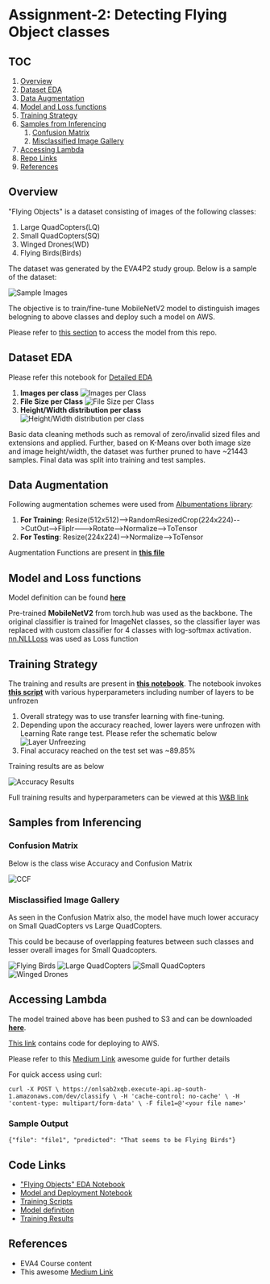 # Assignment-2: Detecting Flying Object classes

## TOC

1. [Overview](#overview)
2. [Dataset EDA](#dataset-eda)
3. [Data Augmentation](#data-augmentation)
4. [Model and Loss functions](#model-and-loss-functions)
5. [Training Strategy](#training-strategy)
6. [Samples from Inferencing](#samples-from-inferencing)
    1. [Confusion Matrix](#confusion-matrix)
    2. [Misclassified Image Gallery](#misclassified-image-gallery)
7. [Accessing Lambda](#accessing-lambda)
8. [Repo Links](#repo-links)
9. [References](#references)

## Overview

"Flying Objects" is a dataset consisting of images of the following classes:

 1. Large QuadCopters(LQ)
 2. Small QuadCopters(SQ)
 3. Winged Drones(WD)
 4. Flying Birds(Birds)

The dataset was generated by the EVA4P2 study group. Below is a sample of the dataset:

![Sample Images](https://github.com/rajy4683/EVA4P2/blob/master/S2-FlyingObjects/S2_EDA_Imgs/DSSample.jpg)

The objective is to train/fine-tune MobileNetV2 model to distinguish images belogning to above classes and deploy such a model on AWS.

Please refer to [this section](https://github.com/rajy4683/EVA4P2/tree/master/S2-FlyingObjects#accessing-lambda) to access the model from this repo.

## Dataset EDA

Please refer this notebook for [Detailed EDA](https://github.com/rajy4683/EVA4P2/blob/master/S2-FlyingObjects/EVA4P2_S2_DataAnalysis.ipynb)

1. **Images per class**
![Images per Class](https://github.com/rajy4683/EVA4P2/blob/master/S2-FlyingObjects/S2_EDA_Imgs/ClassWiseFileCount.jpg)
2. **File Size per Class** ![File Size per Class](https://github.com/rajy4683/EVA4P2/blob/master/S2-FlyingObjects/S2_EDA_Imgs/ClassWiseFileSize.png)
3. **Height/Width distribution per class** ![Height/Width distribution per class](https://github.com/rajy4683/EVA4P2/blob/master/S2-FlyingObjects/S2_EDA_Imgs/ClassWiseHW.png)

Basic data cleaning methods such as removal of zero/invalid sized files and extensions and applied.
Further, based on K-Means over both image size and image height/width, the dataset was further pruned to have ~21443 samples.
Final data was split into training and test samples.

## Data Augmentation

Following augmentation schemes were used from [Albumentations library](https://github.com/albumentations-team/albumentations):

1. **For Training**: Resize(512x512)-->RandomResizedCrop(224x224)-->CutOut-->Fliplr--->Rotate-->Normalize-->ToTensor
1. **For Testing**: Resize(224x224)-->Normalize-->ToTensor

Augmentation Functions are present in **[this file](https://github.com/rajy4683/RekogNizer/blob/5ade03bd09bf94e43318e3b8af6594478e2b56c3/train_eva4_s2.py#L74)**

## Model and Loss functions

Model definition can be found **[here](https://github.com/rajy4683/RekogNizer/blob/5ade03bd09bf94e43318e3b8af6594478e2b56c3/basemodelclass.py#L687)**

Pre-trained **MobileNetV2** from torch.hub was used as the backbone.
The original classifier is trained for ImageNet classes, so the classifier layer was replaced with custom classifier for 4 classes with log-softmax activation.
[nn.NLLLoss](https://pytorch.org/docs/stable/generated/torch.nn.NLLLoss.html) was used as Loss function

## Training Strategy

The training and results are present in **[this notebook](https://github.com/rajy4683/EVA4P2/blob/master/S2-FlyingObjects/EVA4P2_S2_PreFinal.ipynb)**.
The notebook invokes **[this script](https://github.com/rajy4683/RekogNizer/blob/master/train_eva4_s2.py)** with various hyperparameters including number of layers to be unfrozen

1. Overall strategy was to use transfer learning with fine-tuning.
2. Depending upon the accuracy reached, lower layers were unfrozen with Learning Rate range test. Please refer the schematic below
![Layer Unfreezing](https://github.com/rajy4683/EVA4P2/blob/master/S2-FlyingObjects/S2_EDA_Imgs/ModelFlow.JPG)
3. Final accuracy reached on the test set was ~89.85%

Training results are as below

![Accuracy Results](https://github.com/rajy4683/EVA4P2/blob/master/S2-FlyingObjects/S2_EDA_Imgs/Loss.JPG)

Full training results and hyperparameters can be viewed at this [W&B link](https://app.wandb.ai/rajy4683/news5/runs/nzn1q8x5)

## Samples from Inferencing

### Confusion Matrix

Below is the class wise Accuracy and Confusion Matrix

![CCF](https://github.com/rajy4683/EVA4P2/blob/master/S2-FlyingObjects/S2_EDA_Imgs/CCF.JPG)

### Misclassified Image Gallery

As seen in the Confusion Matrix also, the model have much lower accuracy on Small QuadCopters vs Large QuadCopters.

This could be because of overlapping features between such classes and lesser overall images for Small Quadcopters.

![Flying Birds](https://github.com/rajy4683/EVA4P2/blob/master/S2-FlyingObjects/S2_EDA_Imgs/Misclassified.png)
![Large QuadCopters](https://github.com/rajy4683/EVA4P2/blob/master/S2-FlyingObjects/S2_EDA_Imgs/lq.png)
![Small QuadCopters](https://github.com/rajy4683/EVA4P2/blob/master/S2-FlyingObjects/S2_EDA_Imgs/SQ.png)
![Winged Drones](https://github.com/rajy4683/EVA4P2/blob/master/S2-FlyingObjects/S2_EDA_Imgs/WD.png)

## Accessing Lambda

The model trained above has been pushed to S3 and can be downloaded **[here](https://rekog-eva4s1.s3.ap-south-1.amazonaws.com/CustomMobileNetV2_8889.pt)**.

[This link](https://github.com/rajy4683/EVA4P2/tree/master/S2-FlyingObjects/lambda_deploy) contains code for deploying to AWS.

Please refer to this [Medium Link](https://towardsdatascience.com/scaling-machine-learning-from-zero-to-hero-d63796442526) awesome guide for further details

For quick access using curl:

`
curl -X POST \
  https://onlsab2xqb.execute-api.ap-south-1.amazonaws.com/dev/classify \
  -H 'cache-control: no-cache' \
  -H 'content-type: multipart/form-data' \
  -F file1=@'<your file name>' `

### Sample Output

`{"file": "file1", "predicted": "That seems to be Flying Birds"}`

## Code Links

- ["Flying Objects" EDA Notebook](https://github.com/rajy4683/EVA4P2/blob/master/S2-FlyingObjects/EVA4P2_S2_DataAnalysis.ipynb)
- [Model and Deployment Notebook](https://github.com/rajy4683/EVA4P2/blob/master/S2-FlyingObjects/EVA4P2_S2_PreFinal.ipynb)
- [Training Scripts](https://github.com/rajy4683/RekogNizer/blob/master/train_eva4_s2.py)
- [Model definition](https://github.com/rajy4683/RekogNizer/blob/5ade03bd09bf94e43318e3b8af6594478e2b56c3/basemodelclass.py#L687)
- [Training Results](https://app.wandb.ai/rajy4683/news5/runs/nzn1q8x5)

## References

- EVA4 Course content
- This awesome [Medium Link](https://towardsdatascience.com/scaling-machine-learning-from-zero-to-hero-d63796442526)
